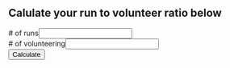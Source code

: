 ## Calulate your run to volunteer ratio below
<div id="div1">
<p id="p1"></p>

</div>

<script>
  function myFunction() {
    var runs = document.getElementById("runs").value;
    var vols = document.getElementById("vols").value;
  
    document.getElementById("p1").innerHTML = runs/vols + ":1" ;
}
</script>

<div>
  <div><span># of runs</span><span><input type="text" name="runs" id="runs" value="" /></span><br>
  <div><span># of volunteering</span><span><input type="text" name="vols" id="vols" value="" /></span>
</div>
    <button onclick="myFunction()">Calculate</button>
